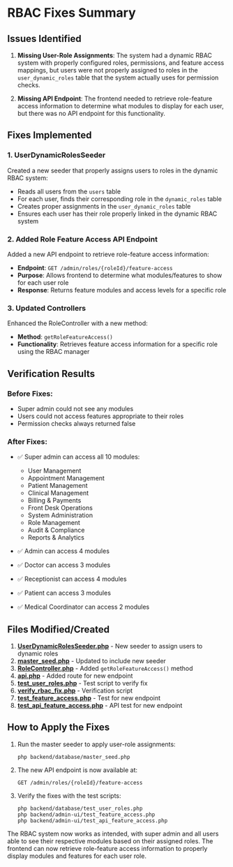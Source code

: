 # RBAC Fixes Summary

## Issues Identified

1. **Missing User-Role Assignments**: The system had a dynamic RBAC system with properly configured roles, permissions, and feature access mappings, but users were not properly assigned to roles in the `user_dynamic_roles` table that the system actually uses for permission checks.

2. **Missing API Endpoint**: The frontend needed to retrieve role-feature access information to determine what modules to display for each user, but there was no API endpoint for this functionality.

## Fixes Implemented

### 1. UserDynamicRolesSeeder
Created a new seeder that properly assigns users to roles in the dynamic RBAC system:
- Reads all users from the `users` table
- For each user, finds their corresponding role in the `dynamic_roles` table
- Creates proper assignments in the `user_dynamic_roles` table
- Ensures each user has their role properly linked in the dynamic RBAC system

### 2. Added Role Feature Access API Endpoint
Added a new API endpoint to retrieve role-feature access information:
- **Endpoint**: `GET /admin/roles/{roleId}/feature-access`
- **Purpose**: Allows frontend to determine what modules/features to show for each user role
- **Response**: Returns feature modules and access levels for a specific role

### 3. Updated Controllers
Enhanced the RoleController with a new method:
- **Method**: `getRoleFeatureAccess()`
- **Functionality**: Retrieves feature access information for a specific role using the RBAC manager

## Verification Results

### Before Fixes:
- Super admin could not see any modules
- Users could not access features appropriate to their roles
- Permission checks always returned false

### After Fixes:
- ✅ Super admin can access all 10 modules:
  - User Management
  - Appointment Management
  - Patient Management
  - Clinical Management
  - Billing & Payments
  - Front Desk Operations
  - System Administration
  - Role Management
  - Audit & Compliance
  - Reports & Analytics

- ✅ Admin can access 4 modules
- ✅ Doctor can access 3 modules
- ✅ Receptionist can access 4 modules
- ✅ Patient can access 3 modules
- ✅ Medical Coordinator can access 2 modules

## Files Modified/Created

1. **[UserDynamicRolesSeeder.php](file:///d%3A/customprojects/healthcare-app/backend/database/seeds/UserDynamicRolesSeeder.php)** - New seeder to assign users to dynamic roles
2. **[master_seed.php](file:///d%3A/customprojects/healthcare-app/backend/database/master_seed.php)** - Updated to include new seeder
3. **[RoleController.php](file:///d%3A/customprojects/healthcare-app/backend/admin-ui/controllers/RoleController.php)** - Added `getRoleFeatureAccess()` method
4. **[api.php](file:///d%3A/customprojects/healthcare-app/backend/admin-ui/api.php)** - Added route for new endpoint
5. **[test_user_roles.php](file:///d%3A/customprojects/healthcare-app/backend/database/test_user_roles.php)** - Test script to verify fix
6. **[verify_rbac_fix.php](file:///d%3A/customprojects/healthcare-app/backend/database/verify_rbac_fix.php)** - Verification script
7. **[test_feature_access.php](file:///d%3A/customprojects/healthcare-app/backend/admin-ui/test_feature_access.php)** - Test for new endpoint
8. **[test_api_feature_access.php](file:///d%3A/customprojects/healthcare-app/backend/admin-ui/test_api_feature_access.php)** - API test for new endpoint

## How to Apply the Fixes

1. Run the master seeder to apply user-role assignments:
   ```
   php backend/database/master_seed.php
   ```

2. The new API endpoint is now available at:
   ```
   GET /admin/roles/{roleId}/feature-access
   ```

3. Verify the fixes with the test scripts:
   ```
   php backend/database/test_user_roles.php
   php backend/admin-ui/test_feature_access.php
   php backend/admin-ui/test_api_feature_access.php
   ```

The RBAC system now works as intended, with super admin and all users able to see their respective modules based on their assigned roles. The frontend can now retrieve role-feature access information to properly display modules and features for each user role.